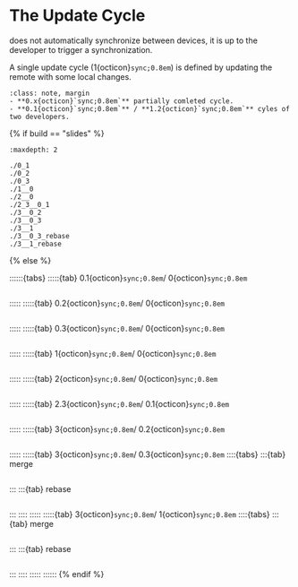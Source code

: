 # The Update Cycle

<i class="fab fa-git"></i> does not automatically synchronize between devices, it is up to the developer to trigger a synchronization.


A single update cycle (1{octicon}`sync;0.8em`) is defined by updating the remote with some local changes.


```{admonition} Reported states
:class: note, margin
- **0.x{octicon}`sync;0.8em`** partially comleted cycle.
- **0.1{octicon}`sync;0.8em`** / **1.2{octicon}`sync;0.8em`** cyles of two developers.
```

{% if build == "slides" %}
<!-- BUILDING THE SLIDES -->
```{toctree}
:maxdepth: 2

./0_1
./0_2
./0_3
./1__0
./2__0
./2_3__0_1
./3__0_2
./3__0_3
./3__1
./3__0_3_rebase
./3__1_rebase
```
{% else %}
<!-- BUILDING THE PAGES -->
::::::{tabs}
:::::{tab} 0.1{octicon}`sync;0.8em`/ 0{octicon}`sync;0.8em`
```{include} ./0_1.md
```
:::::
:::::{tab} 0.2{octicon}`sync;0.8em`/ 0{octicon}`sync;0.8em`
```{include} ./0_2.md
```
:::::
:::::{tab} 0.3{octicon}`sync;0.8em`/ 0{octicon}`sync;0.8em`
```{include} ./0_3.md
```
:::::
:::::{tab} 1{octicon}`sync;0.8em`/ 0{octicon}`sync;0.8em`
```{include} ./1__0.md
```
:::::
:::::{tab} 2{octicon}`sync;0.8em`/ 0{octicon}`sync;0.8em`
```{include} ./2__0.md
```
:::::
:::::{tab} 2.3{octicon}`sync;0.8em`/ 0.1{octicon}`sync;0.8em`
```{include} ./2_3__0_1.md
```
:::::
:::::{tab} 3{octicon}`sync;0.8em`/ 0.2{octicon}`sync;0.8em`
```{include} ./3__0_2.md
```
:::::
:::::{tab} 3{octicon}`sync;0.8em`/ 0.3{octicon}`sync;0.8em`
::::{tabs}
:::{tab} merge
```{include} ./3__0_3.md
```
:::
:::{tab} rebase
```{include} ./3__0_3_rebase.md
```
:::
::::
:::::
:::::{tab} 3{octicon}`sync;0.8em`/ 1{octicon}`sync;0.8em`
::::{tabs}
:::{tab} merge
```{include} ./3__1.md
```
:::
:::{tab} rebase
```{include} ./3__1_rebase.md
```
:::
::::
:::::
::::::
{% endif %}
